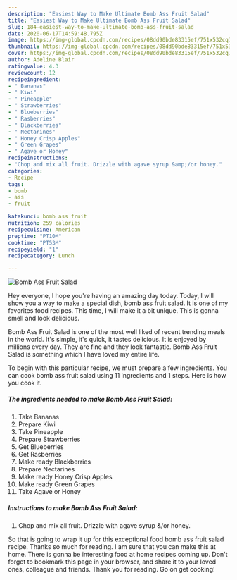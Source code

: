 ```yaml
---
description: "Easiest Way to Make Ultimate Bomb Ass Fruit Salad"
title: "Easiest Way to Make Ultimate Bomb Ass Fruit Salad"
slug: 184-easiest-way-to-make-ultimate-bomb-ass-fruit-salad
date: 2020-06-17T14:59:48.795Z
image: https://img-global.cpcdn.com/recipes/08dd90bde83315ef/751x532cq70/bomb-ass-fruit-salad-recipe-main-photo.jpg
thumbnail: https://img-global.cpcdn.com/recipes/08dd90bde83315ef/751x532cq70/bomb-ass-fruit-salad-recipe-main-photo.jpg
cover: https://img-global.cpcdn.com/recipes/08dd90bde83315ef/751x532cq70/bomb-ass-fruit-salad-recipe-main-photo.jpg
author: Adeline Blair
ratingvalue: 4.3
reviewcount: 12
recipeingredient:
- " Bananas"
- " Kiwi"
- " Pineapple"
- " Strawberries"
- " Blueberries"
- " Rasberries"
- " Blackberries"
- " Nectarines"
- " Honey Crisp Apples"
- " Green Grapes"
- " Agave or Honey"
recipeinstructions:
- "Chop and mix all fruit. Drizzle with agave syrup &amp;/or honey."
categories:
- Recipe
tags:
- bomb
- ass
- fruit

katakunci: bomb ass fruit 
nutrition: 259 calories
recipecuisine: American
preptime: "PT10M"
cooktime: "PT53M"
recipeyield: "1"
recipecategory: Lunch

---
```



![Bomb Ass Fruit Salad](https://img-global.cpcdn.com/recipes/08dd90bde83315ef/751x532cq70/bomb-ass-fruit-salad-recipe-main-photo.jpg)

Hey everyone, I hope you're having an amazing day today. Today, I will show you a way to make a special dish, bomb ass fruit salad. It is one of my favorites food recipes. This time, I will make it a bit unique. This is gonna smell and look delicious.



Bomb Ass Fruit Salad is one of the most well liked of recent trending meals in the world. It's simple, it's quick, it tastes delicious. It is enjoyed by millions every day. They are fine and they look fantastic. Bomb Ass Fruit Salad is something which I have loved my entire life.


To begin with this particular recipe, we must prepare a few ingredients. You can cook bomb ass fruit salad using 11 ingredients and 1 steps. Here is how you cook it.

##### The ingredients needed to make Bomb Ass Fruit Salad:

1. Take  Bananas
1. Prepare  Kiwi
1. Take  Pineapple
1. Prepare  Strawberries
1. Get  Blueberries
1. Get  Rasberries
1. Make ready  Blackberries
1. Prepare  Nectarines
1. Make ready  Honey Crisp Apples
1. Make ready  Green Grapes
1. Take  Agave or Honey




##### Instructions to make Bomb Ass Fruit Salad:

1. Chop and mix all fruit. Drizzle with agave syrup &amp;/or honey.




So that is going to wrap it up for this exceptional food bomb ass fruit salad recipe. Thanks so much for reading. I am sure that you can make this at home. There is gonna be interesting food at home recipes coming up. Don't forget to bookmark this page in your browser, and share it to your loved ones, colleague and friends. Thank you for reading. Go on get cooking!
